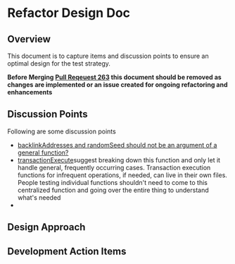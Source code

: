 # Refactor Design Doc

## Overview

This document is to capture items and discussion points to ensure an optimal design for the test strategy. 

**Before Merging [Pull Reqeuest 263](https://github.com/polymorpher/one-wallet/pull/263) this document should be removed as changes are implemented or an issue created for ongoing refactoring and enhancements**

## Discussion Points

Following are some discussion points

* [backlinkAddresses and randomSeed should not be an argument of a general function?](https://github.com/polymorpher/one-wallet/pull/263#discussion_r835748423)
* [transactionExecute](https://github.com/polymorpher/one-wallet/pull/263#discussion_r835748509)suggest breaking down this function and only let it handle general, frequently occurring cases. Transaction execution functions for infrequent operations, if needed, can live in their own files. People testing individual functions shouldn't need to come to this centralized function and going over the entire thing to understand what's needed
* 


## Design Approach


## Development Action Items


